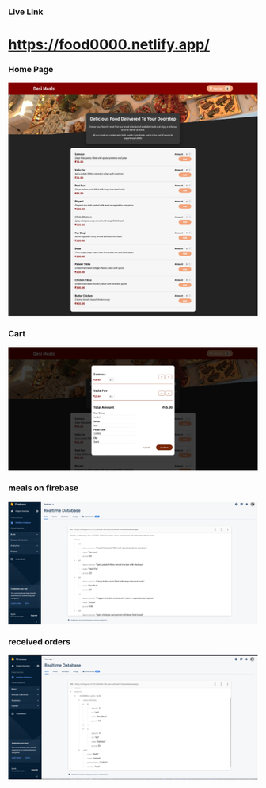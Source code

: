 ### Live Link

# https://food0000.netlify.app/

### Home Page 
![Homepage](https://raw.githubusercontent.com/Sanjeet0000/food-ordering-website/main/src/assets/screenshots/homepage.png)


### Cart

![cart](https://raw.githubusercontent.com/Sanjeet0000/food-ordering-website/main/src/assets/screenshots/cart.png)


### meals on firebase

![meals](https://raw.githubusercontent.com/Sanjeet0000/food-ordering-website/main/src/assets/screenshots/meals.png)

### received orders

![orders](https://raw.githubusercontent.com/Sanjeet0000/food-ordering-website/main/src/assets/screenshots/orders.png)

